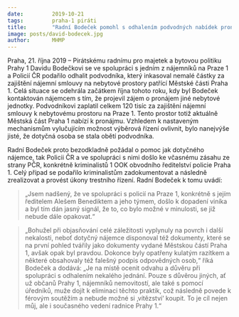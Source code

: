 ```yaml
---
date:         2019-10-21
tags:         praha-1 piráti
title:        "Radní Bodeček pomohl s odhalením podvodných nabídek pronájmu na Praze 1"
image: posts/david-bodecek.jpg
author:       MHMP
---
```


Praha, 21. října 2019 – Pirátskému radnímu pro majetek a bytovou politiku Prahy 1 Davidu Bodečkovi se ve spolupráci s jedním z nájemníků na Praze 1 a Policií ČR podařilo odhalit podvodníka, který inkasoval nemalé částky za zajištění nájemní smlouvy na nebytové prostory patřící Městské části Praha 1. Celá situace se odehrála začátkem října tohoto roku, kdy byl Bodeček kontaktován nájemcem s tím, že projevil zájem o pronájem jiné nebytové jednotky. Podvodníkovi zaplatil celkem 120 tisíc za zajištění nájemní smlouvy k nebytovému prostoru na Praze 1. Tento prostor totiž aktuálně Městská část Praha 1 nabízí k pronájmu. Vzhledem k nastaveným mechanismům vylučujícím možnost výběrová řízení ovlivnit, bylo nanejvýše jisté, že dotyčná osoba se stala obětí podvodníka.

Radní Bodeček proto bezodkladně požádal o pomoc jak dotyčného nájemce, tak Policii ČR a ve spolupráci s nimi došlo ke včasnému zásahu ze strany PČR, konkrétně kriminalistů 1 OOK obvodního ředitelství policie Praha 1. Celý případ se podařilo kriminalistům zadokumentovat a následně zrealizovat a provést úkony trestního řízení. Radní Bodeček k tomu uvádí: 

> „Jsem nadšený, že ve spolupráci s policií na Praze 1, konkrétně s jejím ředitelem Alešem Benediktem a jeho týmem, došlo k dopadení viníka a byl tím dán jasný signál, že to, co bylo možné v minulosti, se již nebude dále opakovat.“

> „Bohužel při objasňování celé záležitosti vyplynuly na povrch i další nekalosti, neboť dotyčný nájemce disponoval též dokumenty, které se na první pohled tvářily jako dokumenty vydané Městskou částí Praha 1, avšak opak byl pravdou. Dokonce byly opatřeny kulatým razítkem a některé obsahovaly též falešný podpis odpovědných osob,“ říká Bodeček a dodává: „Je na místě ocenit odvahu a důvěru při spolupráci s odhalením nekalého jednání. Pouze s důvěrou jiných, ať už občanů Prahy 1, nájemníků nemovitostí, ale také s pomocí úředníků, muže dojít k eliminaci těchto praktik, což následně povede k férovým soutěžím a nebude možné si ‚vítězství‘ koupit. To je cíl nejen můj, ale i současného vedení radnice Prahy 1.“

